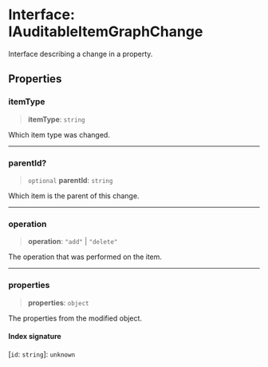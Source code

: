 # Interface: IAuditableItemGraphChange

Interface describing a change in a property.

## Properties

### itemType

> **itemType**: `string`

Which item type was changed.

***

### parentId?

> `optional` **parentId**: `string`

Which item is the parent of this change.

***

### operation

> **operation**: `"add"` \| `"delete"`

The operation that was performed on the item.

***

### properties

> **properties**: `object`

The properties from the modified object.

#### Index signature

 \[`id`: `string`\]: `unknown`
